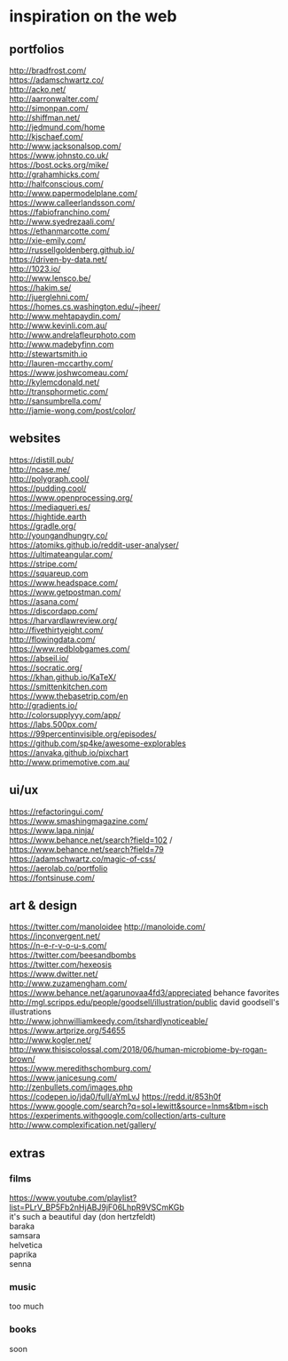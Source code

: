 # inspiration on the web

## portfolios
http://bradfrost.com/  
https://adamschwartz.co/  
http://acko.net/  
http://aarronwalter.com/  
http://simonpan.com/  
http://shiffman.net/  
http://jedmund.com/home  
http://kjschaef.com/  
http://www.jacksonalsop.com/  
https://www.johnsto.co.uk/  
https://bost.ocks.org/mike/  
http://grahamhicks.com/  
http://halfconscious.com/  
http://www.papermodelplane.com/  
https://www.calleerlandsson.com/  
https://fabiofranchino.com/  
http://www.syedrezaali.com/  
https://ethanmarcotte.com/  
http://xie-emily.com/  
http://russellgoldenberg.github.io/   
https://driven-by-data.net/  
http://1023.io/  
http://www.lensco.be/  
https://hakim.se/  
http://juerglehni.com/  
https://homes.cs.washington.edu/~jheer/    
http://www.mehtapaydin.com/  
http://www.kevinli.com.au/   
http://www.andrelafleurphoto.com    
http://www.madebyfinn.com   
http://stewartsmith.io   
http://lauren-mccarthy.com/   
https://www.joshwcomeau.com/   
http://kylemcdonald.net/    
http://transphormetic.com/    
http://sansumbrella.com/    
http://jamie-wong.com/post/color/   

## websites
https://distill.pub/   
http://ncase.me/   
http://polygraph.cool/   
https://pudding.cool/   
https://www.openprocessing.org/  
https://mediaqueri.es/  
https://hightide.earth  
https://gradle.org/  
http://youngandhungry.co/  
https://atomiks.github.io/reddit-user-analyser/  
https://ultimateangular.com/  
https://stripe.com/   
https://squareup.com   
https://www.headspace.com/  
https://www.getpostman.com/  
https://asana.com/  
https://discordapp.com/  
https://harvardlawreview.org/   
http://fivethirtyeight.com/  
http://flowingdata.com/   
https://www.redblobgames.com/   
https://abseil.io/  
https://socratic.org/  
https://khan.github.io/KaTeX/  
https://smittenkitchen.com  
https://www.thebasetrip.com/en  
http://gradients.io/  
http://colorsupplyyy.com/app/  
https://labs.500px.com/  
https://99percentinvisible.org/episodes/    
https://github.com/sp4ke/awesome-explorables    
https://anvaka.github.io/pixchart   
http://www.primemotive.com.au/   

## ui/ux
https://refactoringui.com/  
https://www.smashingmagazine.com/  
https://www.lapa.ninja/  
https://www.behance.net/search?field=102 / https://www.behance.net/search?field=79   
https://adamschwartz.co/magic-of-css/  
https://aerolab.co/portfolio  
https://fontsinuse.com/   

## art & design
https://twitter.com/manoloidee http://manoloide.com/    
https://inconvergent.net/  
https://n-e-r-v-o-u-s.com/   
https://twitter.com/beesandbombs  
https://twitter.com/hexeosis  
https://www.dwitter.net/  
http://www.zuzamengham.com/   
https://www.behance.net/agarunovaa4fd3/appreciated behance favorites   
http://mgl.scripps.edu/people/goodsell/illustration/public david goodsell's illustrations   
http://www.johnwilliamkeedy.com/itshardlynoticeable/  
https://www.artprize.org/54655   
http://www.kogler.net/  
http://www.thisiscolossal.com/2018/06/human-microbiome-by-rogan-brown/   
https://www.meredithschomburg.com/   
https://www.janicesung.com/   
http://zenbullets.com/images.php   
https://codepen.io/jda0/full/aYmLvJ https://redd.it/853h0f  
https://www.google.com/search?q=sol+lewitt&source=lnms&tbm=isch    
https://experiments.withgoogle.com/collection/arts-culture   
http://www.complexification.net/gallery/   


## extras

### films
https://www.youtube.com/playlist?list=PLrV_BP5Fb2nHjABJ9jF06LhpR9VSCmKGb  
it's such a beautiful day (don hertzfeldt)  
baraka  
samsara  
helvetica  
paprika  
senna  

### music
too much

### books
soon

